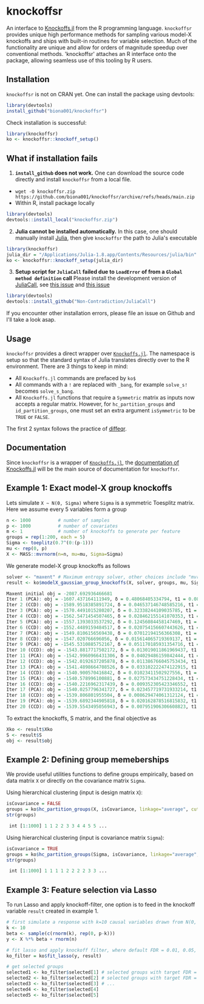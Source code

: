 # knockoffsr

An interface to [Knockoffs.jl](https://github.com/biona001/Knockoffs.jl) from the R programming language. `knockoffsr` provides unique high performance methods for sampling various model-X knockoffs and ships with built-in routines for variable selection. Much of the functionality are unique and allow for orders of magnitude speedup over conventional methods. 'knockoffsr' attaches an R interface onto the package, allowing seamless use of this tooling by R users. 

## Installation

`knockoffsr` is not on CRAN yet. One can install the package using devtools:
```R
library(devtools)
install_github("biona001/knockoffsr")
```
Check installation is successful:
```R
library(knockoffsr)
ko <- knockoffsr::knockoff_setup()
```

## What if installation fails

1. **`install_github` does not work.** One can download the source code directly and install `knockoffsr` from a local file.
+ `wget -O knockoffsr.zip https://github.com/biona001/knockoffsr/archive/refs/heads/main.zip`
+ Within R, install package locally
```R
library(devtools)
devtools::install_local("knockoffsr.zip")
```

2. **Julia cannot be installed automatically.** In this case, one should manually install [Julia](https://julialang.org/downloads/), then give `knockoffsr` the path to Julia's executable
```R
library(knockoffsr)
julia_dir = "/Applications/Julia-1.8.app/Contents/Resources/julia/bin" # path to folder that containins the Julia executable
ko <- knockoffsr::knockoff_setup(julia_dir)
```

3. **Setup script for `JuliaCall` failed due to `LoadError` of from a `Global method definition` call** Please install the development version of [JuliaCall](https://github.com/Non-Contradiction/JuliaCall), see [this issue](https://github.com/Non-Contradiction/JuliaCall/issues/203) and [this issue](https://github.com/Non-Contradiction/JuliaCall/issues/205)
```R
library(devtools)
devtools::install_github("Non-Contradiction/JuliaCall")
```

If you encounter other installation errors, please file an issue on Github and I'll take a look asap.
 
## Usage

`knockoffsr` provides a direct wrapper over [`Knockoffs.jl`](https://github.com/biona001/Knockoffs.jl). The namespace is setup so that the standard syntax of Julia translates directly over to the R environment. There are 3 things to keep in mind:

+ All `Knockoffs.jl` commands are prefaced by `ko$`
+ All commands with a `!` are replaced with `_bang`, for example `solve_s!` becomes `solve_s_bang`.
+ All `Knockoffs.jl` functions that require a `Symmetric` matrix as inputs now accepts a regular matrix. However, for `hc_partition_groups` and `id_partition_groups`, one must set an extra argument `isSymmetric` to be `TRUE` or `FALSE`.

The first 2 syntax follows the practice of [diffeqr](https://github.com/SciML/diffeqr/tree/master).

## Documentation

Since `knockoffsr` is a wrapper of [`Knockoffs.jl`](https://github.com/biona001/Knockoffs.jl), the [documentation of Knockoffs.jl](https://biona001.github.io/Knockoffs.jl/dev/) will be the main source of documentation for `knockoffsr`.

## Example 1: Exact model-X group knockoffs

Lets simulate `X ~ N(0, Sigma)` where `Sigma` is a symmetric Toesplitz matrix. Here we assume every 5 variables form a group
```R
n <- 1000          # number of samples
p <- 1000          # number of covariates
m <- 1             # number of knockoffs to generate per feature
groups = rep(1:200, each = 5)
Sigma <- toeplitz(0.7^(0:(p-1)))
mu <- rep(0, p)
X <- MASS::mvrnorm(n=n, mu=mu, Sigma=Sigma)
```
We generate model-X group knockoffs as follows
```R
solver <- "maxent" # Maximum entropy solver, other choices include "mvr", "sdp", "equi"
result <- ko$modelX_gaussian_group_knockoffs(X, solver, groups, mu, Sigma, m=m, verbose=TRUE)

Maxent initial obj = -2087.692936466681
Iter 1 (PCA): obj = -1607.437164111949, δ = 0.48068405334794, t1 = 0.08, t2 = 0.51
Iter 2 (CCD): obj = -1589.9518385891724, δ = 0.046537146748585216, t1 = 0.2, t2 = 1.72, t3 = 0.0
Iter 3 (PCA): obj = -1570.4491015280207, δ = 0.32338244109035785, t1 = 0.27, t2 = 2.23
Iter 4 (CCD): obj = -1562.5471454507465, δ = 0.028462155141070353, t1 = 0.39, t2 = 3.4, t3 = 0.0
Iter 5 (PCA): obj = -1557.1393033537292, δ = 0.12456084458147469, t1 = 0.52, t2 = 3.9
Iter 6 (CCD): obj = -1552.4489159484517, δ = 0.020754156607443626, t1 = 0.63, t2 = 5.08, t3 = 0.0
Iter 7 (PCA): obj = -1549.8106156569438, δ = 0.07012194156366308, t1 = 0.7, t2 = 5.59
Iter 8 (CCD): obj = -1547.020766696056, δ = 0.015614065719369137, t1 = 0.81, t2 = 6.71, t3 = 0.01
Iter 9 (PCA): obj = -1545.5310885752167, δ = 0.051170185931354716, t1 = 0.87, t2 = 7.22
Iter 10 (CCD): obj = -1543.8817717502172, δ = 0.013019011861969437, t1 = 0.98, t2 = 8.35, t3 = 0.01
Iter 11 (PCA): obj = -1542.9960966431306, δ = 0.04029486159842444, t1 = 1.04, t2 = 8.86
Iter 12 (CCD): obj = -1542.0192637205878, δ = 0.011386766045753434, t1 = 1.15, t2 = 10.0, t3 = 0.01
Iter 13 (PCA): obj = -1541.4898664708526, δ = 0.033102222474122915, t1 = 1.21, t2 = 10.51
Iter 14 (CCD): obj = -1540.900570416842, δ = 0.01023411502927556, t1 = 1.31, t2 = 11.64, t3 = 0.01
Iter 15 (PCA): obj = -1540.578996100881, δ = 0.027573434751228434, t1 = 1.39, t2 = 12.14
Iter 16 (CCD): obj = -1540.2216962317439, δ = 0.009352305423346552, t1 = 1.49, t2 = 13.26, t3 = 0.01
Iter 17 (PCA): obj = -1540.0257796341727, δ = 0.023457719731933214, t1 = 1.55, t2 = 13.76
Iter 18 (CCD): obj = -1539.806801955504, δ = 0.008629474061312124, t1 = 1.65, t2 = 14.89, t3 = 0.01
Iter 19 (PCA): obj = -1539.6892344905818, δ = 0.020162878516815832, t1 = 1.71, t2 = 15.39
Iter 20 (CCD): obj = -1539.5543495056943, δ = 0.007951906306608823, t1 = 1.81, t2 = 16.53, t3 = 0.02
```
To extract the knockoffs, S matrix, and the final objective as
```R
Xko <- result$Xko
S <- result$S
obj <- result$obj
```

## Example 2: Defining group memeberships

We provide useful utilities functions to define groups empirically, based on data matrix `X` or directly on the covariance matrix `Sigma`. 

Using hierarchical clustering (input is design matrix `X`):
```R
isCovariance = FALSE
groups = ko$hc_partition_groups(X, isCovariance, linkage="average", cutoff=0.5)
str(groups)

 int [1:1000] 1 1 2 2 3 3 4 4 5 5 ...
```

Using hierarchical clustering (input is covariance matrix `Sigma`):
```R
isCovariance = TRUE
groups = ko$hc_partition_groups(Sigma, isCovariance, linkage="average", cutoff=0.5)
str(groups)

 int [1:1000] 1 1 1 1 2 2 2 2 3 3 ...
```

## Example 3: Feature selection via Lasso

To run Lasso and apply knockoff-filter, one option is to feed in the knockoff variable `result` created in example 1. 

```R
# first simulate a response with k=10 causal variables drawn from N(0, 1)
k <- 10
beta <- sample(c(rnorm(k), rep(0, p-k)))
y <- X %*% beta + rnorm(n)

# fit lasso and apply knockoff filter, where default FDR = 0.01, 0.05, 0.1, 0.25, 0.5
ko_filter = ko$fit_lasso(y, result)

# get selected groups
selected1 <- ko_filter$selected[1] # selected groups with target FDR = 0.01
selected2 <- ko_filter$selected[2] # selected groups with target FDR = 0.05 
selected3 <- ko_filter$selected[3] # ...
selected4 <- ko_filter$selected[4]
selected5 <- ko_filter$selected[5]
```
